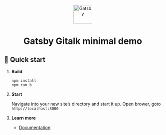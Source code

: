 <p align="center">
  <img alt="Gatsby" src="https://www.gatsbyjs.com/Gatsby-Monogram.svg" width="60" />
</p>
<h1 align="center">
  Gatsby Gitalk minimal demo
</h1>

## 🚀 Quick start

1.  **Build**

    ```shell
    npm install
    npm run b
    ```

2.  **Start**

    Navigate into your new site’s directory and start it up.
    Open brower, goto `http://localhost:8000`

3.  **Learn more**

    - [Documentation](https://github.com/suziwen/gatsby-plugin-gitalk)
